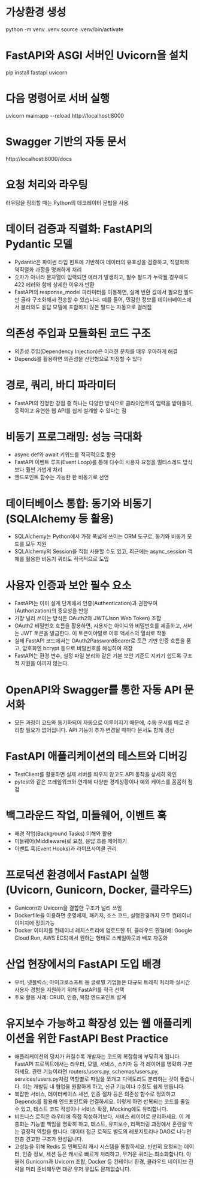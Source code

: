 # 가상환경 생성
python -m venv .venv
source .venv/bin/activate

# FastAPI와 ASGI 서버인 Uvicorn을 설치
pip install fastapi uvicorn

# 다음 명령어로 서버 실행
uvicorn main:app --reload
http://localhost:8000

# Swagger 기반의 자동 문서
http://localhost:8000/docs

# 요청 처리와 라우팅
라우팅을 정의할 때는 Python의 데코레이터 문법을 사용

# 데이터 검증과 직렬화: FastAPI의 Pydantic 모델
- Pydantic은 파이썬 타입 힌트에 기반하여 데이터의 유효성을 검증하고, 직렬화와 역직렬화 과정을 명쾌하게 처리
- 숫자가 아니라 문자열이 입력되면 에러가 발생하고, 필수 필드가 누락될 경우에도 422 에러와 함께 상세한 이유가 반환
- FastAPI의 response_model 파라미터를 이용하면, 실제 반환 값에서 필요한 필드만 골라 구조화해서 전송할 수 있습니다. 예를 들어, 민감한 정보를 데이터베이스에서 불러와도 응답 모델에 포함하지 않은 필드는 자동으로 걸러짐

# 의존성 주입과 모듈화된 코드 구조
- 의존성 주입(Dependency Injection)은 이러한 문제를 매우 우아하게 해결
- Depends를 활용하면 의존성을 선언형으로 지정할 수 있다

# 경로, 쿼리, 바디 파라미터
- FastAPI의 진정한 강점 중 하나는 다양한 방식으로 클라이언트의 입력을 받아들여, 동적이고 유연한 웹 API를 쉽게 설계할 수 있다는 점

# 비동기 프로그래밍: 성능 극대화
- async def와 await 키워드를 적극적으로 활용
- FastAPI 이벤트 루프(Event Loop)를 통해 다수의 사용자 요청을 멀티스레드 방식보다 훨씬 가볍게 처리
- 엔드포인트 함수는 가능한 한 비동기로 선언

# 데이터베이스 통합: 동기와 비동기 (SQLAlchemy 등 활용)
- SQLAlchemy는 Python에서 가장 폭넓게 쓰이는 ORM 도구로, 동기와 비동기 모드를 모두 지원
- SQLAlchemy의 Session을 직접 사용할 수도 있고, 최근에는 async_session 객체를 활용한 비동기 쿼리도 적극적으로 도입

# 사용자 인증과 보안 필수 요소
-  FastAPI는 이미 설계 단계에서 인증(Authentication)과 권한부여(Authorization)의 중요성을 반영
- 가장 널리 쓰이는 방식은 OAuth2와 JWT(Json Web Token) 조합
- OAuth2 비밀번호 흐름을 활용하면, 사용자는 아이디와 비밀번호를 제출하고, 서버는 JWT 토큰을 발급한다. 이 토큰이야말로 이후 액세스의 열쇠로 작동
- 실제 FastAPI 코드에서는 OAuth2PasswordBearer로 토큰 기반 인증 흐름을 품고, 암호화엔 bcrypt 등으로 비밀번호를 해싱하여 저장
- FastAPI는 환경 변수, 설정 파일 분리와 같은 기본 보안 기준도 지키기 쉽도록 구조적 지원을 아끼지 않는다.

# OpenAPI와 Swagger를 통한 자동 API 문서화
- 모든 과정이 코드와 동기화되어 자동으로 이루어지기 때문에, 수동 문서를 따로 관리할 필요가 없어집니다. API 기능이 추가∙변경될 때마다 문서도 함께 갱신

# FastAPI 애플리케이션의 테스트와 디버깅
- TestClient를 활용하면 실제 서버를 띄우지 않고도 API 동작을 상세히 확인
- pytest와 같은 프레임워크와 연계해 다양한 경계상황이나 예외 케이스를 꼼꼼히 점검

# 백그라운드 작업, 미들웨어, 이벤트 훅
- 배경 작업(Background Tasks) 이해와 활용
- 미들웨어(Middleware)로 요청, 응답 흐름 제어하기
- 이벤트 훅(Event Hooks)과 라이프사이클 관리

# 프로덕션 환경에서 FastAPI 실행 (Uvicorn, Gunicorn, Docker, 클라우드)
- Gunicorn과 Uvicorn을 결합한 구조가 널리 쓰임
- Dockerfile을 이용하면 운영체제, 패키지, 소스 코드, 실행환경까지 모두 컨테이너 이미지에 정의가능
- Docker 이미지를 컨테이너 레지스트리에 업로드한 뒤, 클라우드 환경(예: Google Cloud Run, AWS ECS)에서 원하는 형태로 스케일아웃과 배포 자동화

# 산업 현장에서의 FastAPI 도입 배경
- 우버, 넷플릭스, 마이크로소프트 등 글로벌 기업들은 대규모 트래픽 처리와 실시간 사용자 경험을 지원하기 위해 FastAPI를 적극 선택
- 주요 활용 사례: CRUD, 인증, 복합 엔드포인트 설계

# 유지보수 가능하고 확장성 있는 웹 애플리케이션을 위한 FastAPI Best Practice
- 애플리케이션의 덩치가 커질수록 개발자는 코드의 복잡함에 부딪히게 됩니다. FastAPI 프로젝트에서는 라우터, 모델, 서비스, 스키마 등 각 레이어를 명확히 구분하세요. 관련 기능이라면 routers/users.py, schemas/users.py, services/users.py처럼 역할별로 파일을 쪼개고 디렉토리도 분리하는 것이 좋습니다. 이는 개발팀 내 협업을 원활하게 하고, 신규 기능이나 수정도 쉽게 만듭니다.
- 복잡한 서비스, 데이터베이스 세션, 인증 절차 등은 의존성 함수로 정의하고 Depends를 활용해 엔드포인트와 연결하세요. 이렇게 하면 반복되는 코드를 줄일 수 있고, 테스트 코드 작성이나 서비스 확장, Mocking에도 유리합니다.
- 비즈니스 로직은 라우터에 직접 작성하기보다, 서비스 레이어로 분리하세요. 이 계층화는 기능별 책임을 명확히 하고, 테스트, 유지보수, 리팩터링 과정에서 혼란을 막는 결정적 역할을 합니다. 데이터 접근 로직도 별도의 레포지토리나 DAO로 나누면 한층 견고한 구조가 완성됩니다.
- 고성능을 위해 Redis 등 인메모리 캐시 시스템을 통합하세요. 빈번히 요청되는 데이터, 인증 정보, 세션 등은 캐시로 빠르게 처리하고, 무거운 쿼리는 최소화합니다. 아울러 Gunicorn과 Uvicorn 조합, Docker 등 컨테이너 환경, 클라우드 네이티브 전략을 미리 준비해두면 대량 유저 유입도 문제없습니다.